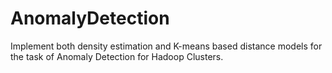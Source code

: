 # AnomalyDetection
Implement both density estimation and K-means based distance models for the task of Anomaly Detection for Hadoop Clusters. 
